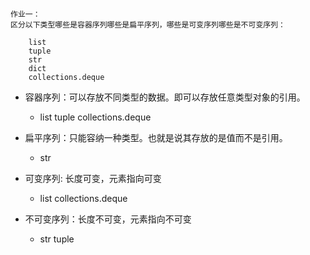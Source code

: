 ```
作业一：
区分以下类型哪些是容器序列哪些是扁平序列，哪些是可变序列哪些是不可变序列：

    list
    tuple
    str
    dict
    collections.deque
```

- 容器序列：可以存放不同类型的数据。即可以存放任意类型对象的引用。
    - list tuple collections.deque 

- 扁平序列：只能容纳一种类型。也就是说其存放的是值而不是引用。
    - str

- 可变序列: 长度可变，元素指向可变
    - list collections.deque

- 不可变序列：长度不可变，元素指向不可变
    - str tuple